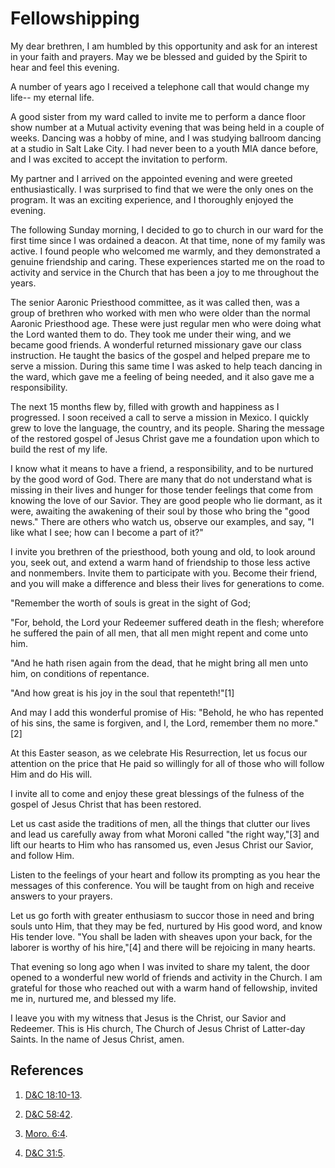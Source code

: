 # Fellowshipping

My dear brethren, I am humbled by this opportunity and ask for an interest in
your faith and prayers. May we be blessed and guided by the Spirit to hear and
feel this evening.

A number of years ago I received a telephone call that would change my life--
my eternal life.

A good sister from my ward called to invite me to perform a dance floor show
number at a Mutual activity evening that was being held in a couple of weeks.
Dancing was a hobby of mine, and I was studying ballroom dancing at a studio
in Salt Lake City. I had never been to a youth MIA dance before, and I was
excited to accept the invitation to perform.

My partner and I arrived on the appointed evening and were greeted
enthusiastically. I was surprised to find that we were the only ones on the
program. It was an exciting experience, and I thoroughly enjoyed the evening.

The following Sunday morning, I decided to go to church in our ward for the
first time since I was ordained a deacon. At that time, none of my family was
active. I found people who welcomed me warmly, and they demonstrated a genuine
friendship and caring. These experiences started me on the road to activity
and service in the Church that has been a joy to me throughout the years.

The senior Aaronic Priesthood committee, as it was called then, was a group of
brethren who worked with men who were older than the normal Aaronic Priesthood
age. These were just regular men who were doing what the Lord wanted them to
do. They took me under their wing, and we became good friends. A wonderful
returned missionary gave our class instruction. He taught the basics of the
gospel and helped prepare me to serve a mission. During this same time I was
asked to help teach dancing in the ward, which gave me a feeling of being
needed, and it also gave me a responsibility.

The next 15 months flew by, filled with growth and happiness as I progressed.
I soon received a call to serve a mission in Mexico. I quickly grew to love
the language, the country, and its people. Sharing the message of the restored
gospel of Jesus Christ gave me a foundation upon which to build the rest of my
life.

I know what it means to have a friend, a responsibility, and to be nurtured by
the good word of God. There are many that do not understand what is missing in
their lives and hunger for those tender feelings that come from knowing the
love of our Savior. They are good people who lie dormant, as it were, awaiting
the awakening of their soul by those who bring the "good news." There are
others who watch us, observe our examples, and say, "I like what I see; how
can I become a part of it?"

I invite you brethren of the priesthood, both young and old, to look around
you, seek out, and extend a warm hand of friendship to those less active and
nonmembers. Invite them to participate with you. Become their friend, and you
will make a difference and bless their lives for generations to come.

"Remember the worth of souls is great in the sight of God;

"For, behold, the Lord your Redeemer suffered death in the flesh; wherefore he
suffered the pain of all men, that all men might repent and come unto him.

"And he hath risen again from the dead, that he might bring all men unto him,
on conditions of repentance.

"And how great is his joy in the soul that repenteth!"[1]

And may I add this wonderful promise of His: "Behold, he who has repented of
his sins, the same is forgiven, and I, the Lord, remember them no more."[2]

At this Easter season, as we celebrate His Resurrection, let us focus our
attention on the price that He paid so willingly for all of those who will
follow Him and do His will.

I invite all to come and enjoy these great blessings of the fulness of the
gospel of Jesus Christ that has been restored.

Let us cast aside the traditions of men, all the things that clutter our lives
and lead us carefully away from what Moroni called "the right way,"[3] and
lift our hearts to Him who has ransomed us, even Jesus Christ our Savior, and
follow Him.

Listen to the feelings of your heart and follow its prompting as you hear the
messages of this conference. You will be taught from on high and receive
answers to your prayers.

Let us go forth with greater enthusiasm to succor those in need and bring
souls unto Him, that they may be fed, nurtured by His good word, and know His
tender love. "You shall be laden with sheaves upon your back, for the laborer
is worthy of his hire,"[4] and there will be rejoicing in many hearts.

That evening so long ago when I was invited to share my talent, the door
opened to a wonderful new world of friends and activity in the Church. I am
grateful for those who reached out with a warm hand of fellowship, invited me
in, nurtured me, and blessed my life.

I leave you with my witness that Jesus is the Christ, our Savior and Redeemer.
This is His church, The Church of Jesus Christ of Latter-day Saints. In the
name of Jesus Christ, amen.

## References

  1. [D&amp;C 18:10-13](https://www.lds.org/scriptures/dc-testament/dc/18.10-13?lang=eng#9).

  2. [D&amp;C 58:42](https://www.lds.org/scriptures/dc-testament/dc/58.42?lang=eng#41).

  3. [Moro. 6:4](https://www.lds.org/scriptures/bofm/moro/6.4?lang=eng#3).

  4. [D&amp;C 31:5](https://www.lds.org/scriptures/dc-testament/dc/31.5?lang=eng#4).

